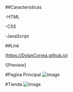 
##Caracteristicas

-HTML 

-CSS

-JavaScript

##Link

(https://DylanCorrea.github.io)

![Preview]

#Pagina Principal
![image](https://github.com/user-attachments/assets/e591671f-493d-40a3-87a9-4cf5bfe6e8c9)

#Tienda
![image](https://github.com/user-attachments/assets/5fd0d5aa-ee62-40fc-8dff-3f7ed95ec1e0)



